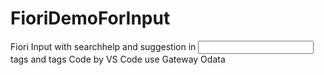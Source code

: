 # FioriDemoForInput
Fiori Input with searchhelp and suggestion in <Input> tags and <Table> tags
Code by VS Code
use Gateway Odata
